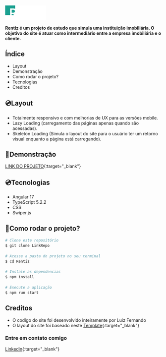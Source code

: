 ![Rentiz](./src/assets/logo/logo.png)

**Rentiz é um projeto de estudo que simula uma instituição imobiliária. O objetivo do site é atuar como intermediário entre a empresa imobiliária e o cliente.**

## Índice

- <a hfer ="#layout">Layout</a>
- <a hfer ="#demonstracao">Demonstração</a>
- <a hfer ="#rodar">Como rodar o projeto?</a>
- <a hfer ="#tecnologias">Tecnologias</a>
- <a hfer ="#creditos">Creditos</a>

## 💿Layout

- Totalmente responsivo e com melhorias de UX para as versões mobile.
- Lazy Loading (carregamento das páginas apenas quando são acessadas).
- Skeleton Loading (Simula o layout do site para o usuário ter um retorno visual enquanto a página está carregando).

## 📀Demonstração

[LINK DO PROJETO](https://rentiz-nine.vercel.app/home){:target="\_blank"}

## 💿Tecnologias

- Angular 17
- TypeScript 5.2.2
- CSS
- Swiper.js

## 📀Como rodar o projeto?

```bash
# Clone este repositório
$ git clone LinkRepo

# Acesse a pasta do projeto no seu terminal
$ cd Rentiz

# Instale as dependencias
$ npm install

# Execute a aplicação
$ npm run start
```

## Creditos

- O codigo do site foi desenvolvido inteiramente por Luiz Fernando
- O layout do site foi baseado neste [Template](https://demo.templatesjungle.com/rentiz/){:target="\_blank"}

### Entre em contato comigo

[Linkedin](https://www.linkedin.com/in/lfsilvaferreira/){:target="\_blank"}
